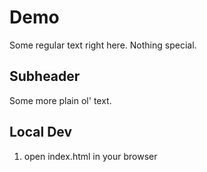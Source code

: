 # Demo

Some regular text right here. Nothing special.

## Subheader

Some more plain ol' text.

## Local Dev

1. open index.html in your browser

